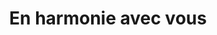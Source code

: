 ---
title: "En harmonie avec vous"
url: /servon-sur-vilaine/en-harmonie-avec-vous/
shop: coiffeur
---